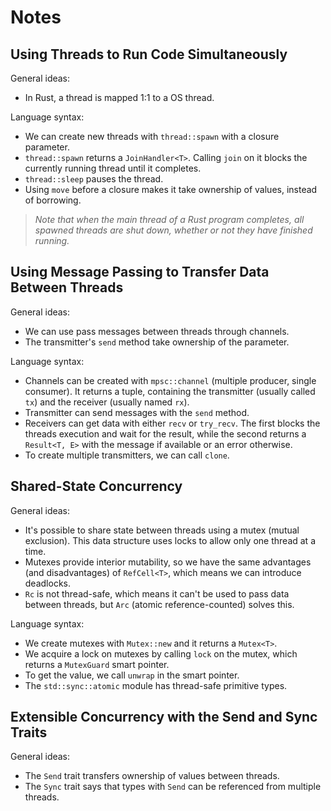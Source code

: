 # Notes

## Using Threads to Run Code Simultaneously

General ideas:

- In Rust, a thread is mapped 1:1 to a OS thread.

Language syntax:

- We can create new threads with `thread::spawn` with a closure parameter.
- `thread::spawn` returns a `JoinHandler<T>`. Calling `join` on it blocks
  the currently running thread until it completes.
- `thread::sleep` pauses the thread.
- Using `move` before a closure makes it take ownership of values, instead of
  borrowing.

> _Note that when the main thread of a Rust program completes, all spawned
> threads are shut down, whether or not they have finished running._

## Using Message Passing to Transfer Data Between Threads

General ideas:

- We can use pass messages between threads through channels.
- The transmitter's `send` method take ownership of the parameter.

Language syntax:

- Channels can be created with `mpsc::channel` (multiple producer, single
  consumer). It returns a tuple, containing the transmitter (usually called
  `tx`) and the receiver (usually named `rx`).
- Transmitter can send messages with the `send` method.
- Receivers can get data with either `recv` or `try_recv`. The first blocks
  the threads execution and wait for the result, while the second returns a
  `Result<T, E>` with the message if available or an error otherwise.
- To create multiple transmitters, we can call `clone`.

## Shared-State Concurrency

General ideas:

- It's possible to share state between threads using a mutex (mutual
  exclusion). This data structure uses locks to allow only one thread at a
  time.
- Mutexes provide interior mutability, so we have the same advantages (and
  disadvantages) of `RefCell<T>`, which means we can introduce deadlocks.
- `Rc` is not thread-safe, which means it can't be used to pass data between
  threads, but `Arc` (atomic reference-counted) solves this.

Language syntax:

- We create mutexes with `Mutex::new` and it returns a `Mutex<T>`.
- We acquire a lock on mutexes by calling `lock` on the mutex, which returns a
  `MutexGuard` smart pointer.
- To get the value, we call `unwrap` in the smart pointer.
- The `std::sync::atomic` module has thread-safe primitive types.

## Extensible Concurrency with the Send and Sync Traits

General ideas:

- The `Send` trait transfers ownership of values between threads.
- The `Sync` trait says that types with `Send` can be referenced from multiple
  threads.